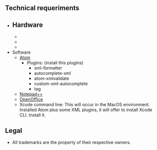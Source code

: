 ## Technical requeriments ##

* Hardware
    - 
    - 
    - 
    - 
* Software
    - [Atom](https://atom.io/)
        - Plugins: (install this plugins)
            - xml-formatter
            - autocomplete-xml
            - atom-xmlvalidate
            - custom-xml-autocomplete
            - tag
    - [Notepad++](https://notepad-plus-plus.org/download/v7.5.6.html)
    - [OpenOffice](https://www.openoffice.org/es/)
    - Xcode command line: This will occur in the MacOS environment. Installed Atom plus some XML plugins, it will offer to install Xcode CLI. Install it.

## Legal ##

* All trademarks are the property of their respective owners.